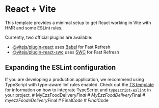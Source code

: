 # React + Vite

This template provides a minimal setup to get React working in Vite with HMR and some ESLint rules.

Currently, two official plugins are available:

- [@vitejs/plugin-react](https://github.com/vitejs/vite-plugin-react/blob/main/packages/plugin-react) uses [Babel](https://babeljs.io/) for Fast Refresh
- [@vitejs/plugin-react-swc](https://github.com/vitejs/vite-plugin-react/blob/main/packages/plugin-react-swc) uses [SWC](https://swc.rs/) for Fast Refresh

## Expanding the ESLint configuration

If you are developing a production application, we recommend using TypeScript with type-aware lint rules enabled. Check out the [TS template](https://github.com/vitejs/vite/tree/main/packages/create-vite/template-react-ts) for information on how to integrate TypeScript and [`typescript-eslint`](https://typescript-eslint.io) in your project.
#   M y E z z F o o d D e l i v e r y _ F i n a l  
 #   M y E z z F o o d D e l i v e r y _ F i n a l  
 #   m y e z z _ F o o d e D e l i v e r y _ F i n a l  
 #   F i n a l _ C o d e  
 #   F i n a l _ C o d e  
 
